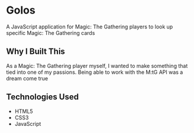 # Golos

A JavaScript application for Magic: The Gathering players to look up specific Magic: The Gathering cards

## Why I Built This

As a Magic: The Gathering player myself, I wanted to make something that tied into one of my passions.  Being able to work with the M:tG API was a dream come true

## Technologies Used

- HTML5
- CSS3
- JavaScript


